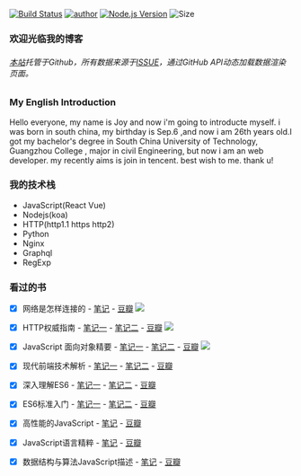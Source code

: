 [![Build Status](https://travis-ci.org/pengliheng/pengliheng.github.io.svg?branch=master)](https://travis-ci.org/pengliheng/pengliheng.github.io)
[![author](https://img.shields.io/badge/author-peng-blue.svg)](https://github.com/pengliheng/pengliheng.github.io)
[![Node.js Version](https://img.shields.io/badge/node.js-8.7.0-blue.svg)](http://nodejs.org/download)
![Size](https://github-size-badge.herokuapp.com/pengliheng/pengliheng.github.io.svg)


### 欢迎光临我的博客

###### [本站](https://pipk.top)托管于Github，所有数据来源于[ISSUE](https://github.com/pengliheng/pengliheng.github.io/issues)，通过GitHub API动态加载数据渲染页面。

### My English Introduction
Hello everyone, my name is Joy and now i'm going to introducte myself. i was born in south china, my birthday is Sep.6 ,and now i am 26th years old.I got my bachelor's degree in South China University of Technology, Guangzhou College
, major in civil Engineering, but now i am an web developer. my recently aims is join in tencent. best wish to me. thank u!



<!-- ### TODO
- [ ] An Overview of Arrays and Memory - 文章
- [ ] 代码片段Gist
- [ ] serverless
- [ ] 任意写一个Vscode插件
- [ ] 参考[less-watch-compile](https://github.com/pawlh/less-watch-compile)+[postcss](https://github.com/postcss/postcss)写一个拥有自动转换less->css+[autoprefixer](https://github.com/postcss/autoprefixer) - 库
- [ ] 静态类型检查 - typescript -->


<!-- ### 发展方向
- Graphql API
- React + next.js 从服务器端渲染页面
- Github Issue Page - server less
- GoLang 搭建后端
- ~~Vue搭建前端页面~~
- 代码片段Gist
- 分析Github相关数据 -->


<!-- ### 特性
- [x] 博客
- [x] 仓库集合
- [x] 计划任务TODO
- [x] 响应式
- [x] 数据持久化
- [x] 按需加载
- [ ] 静态类型检查 -->

### 我的技术栈
- JavaScript(React Vue)
- Nodejs(koa)
- HTTP(http1.1 https http2)
- Python
- Nginx
- Graphql
- RegExp


### 看过的书
- [X] 网络是怎样连接的 - [笔记](https://github.com/pengliheng/pengliheng.github.io/issues/40) - [豆瓣](https://book.douban.com/subject/26941639/)
![](https://static.pipk.top/api/public/images/6075462533216409.png)


- [X] HTTP权威指南 - [笔记一](https://github.com/pengliheng/pengliheng.github.io/issues/45) - [笔记二](https://github.com/pengliheng/pengliheng.github.io/issues/52) - [豆瓣](https://book.douban.com/subject/10746113/)
![](https://static.pipk.top/api/public/images/2376380500856452.png)


- [X] JavaScript 面向对象精要 - [笔记一](https://github.com/pengliheng/pengliheng.github.io/issues/29) - [笔记二](https://github.com/pengliheng/pengliheng.github.io/issues/31) - [豆瓣](https://book.douban.com/subject/26352658/)
![](https://static.pipk.top/api/public/images/7833702919612766.png)


- [X] 现代前端技术解析 - [笔记一](https://github.com/pengliheng/pengliheng.github.io/issues/28) - [笔记二](https://github.com/pengliheng/pengliheng.github.io/issues/58) - [豆瓣](https://book.douban.com/subject/27021790/)

- [X] 深入理解ES6 - [笔记一](https://github.com/pengliheng/pengliheng.github.io/issues/32) - [笔记二](https://github.com/pengliheng/pengliheng.github.io/issues/51) - [豆瓣](https://book.douban.com/subject/27072230/)

- [X] ES6标准入门 - [笔记一](https://github.com/pengliheng/pengliheng.github.io/issues/23) - [笔记二](https://github.com/pengliheng/pengliheng.github.io/issues/26) - [豆瓣](https://book.douban.com/subject/26708954/)

- [X] 高性能的JavaScript - [笔记](https://github.com/pengliheng/pengliheng.github.io/issues/15) - [豆瓣](https://book.douban.com/subject/5362856/)

- [X] JavaScript语言精粹 - [笔记](https://github.com/pengliheng/pengliheng.github.io/issues/10) - [豆瓣](https://book.douban.com/subject/3590768/)

- [X] 数据结构与算法JavaScript描述 - [笔记](https://github.com/pengliheng/pengliheng.github.io/issues/6) - [豆瓣](https://book.douban.com/subject/25945449/)


<!-- ### 贡献代码

```bash
git clone https://github.com/pengliheng/pengliheng.github.io.git
cd ./blog
yarn            # 安装依赖
yarn run w      # 监听10086端口
yarn run nodemon      # 监听10086端口
```
**Welcome PR 😀** -->
